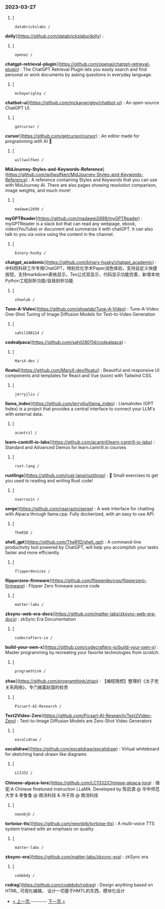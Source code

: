 ### 2023-03-27 
1. [
    

        databrickslabs /
**dolly**](https://github.com/databrickslabs/dolly) : 
1. [
    

        openai /
**chatgpt-retrieval-plugin**](https://github.com/openai/chatgpt-retrieval-plugin) : The ChatGPT Retrieval Plugin lets you easily search and find personal or work documents by asking questions in everyday language.
1. [
    

        mckaywrigley /
**chatbot-ui**](https://github.com/mckaywrigley/chatbot-ui) : An open-source ChatGPT UI.
1. [
    

        getcursor /
**cursor**](https://github.com/getcursor/cursor) : An editor made for programming with AI 🤖
1. [
    

        willwulfken /
**MidJourney-Styles-and-Keywords-Reference**](https://github.com/willwulfken/MidJourney-Styles-and-Keywords-Reference) : A reference containing Styles and Keywords that you can use with MidJourney AI. There are also pages showing resolution comparison, image weights, and much more!
1. [
    

        madawei2699 /
**myGPTReader**](https://github.com/madawei2699/myGPTReader) : myGPTReader is a slack bot that can read any webpage, ebook, video(YouTube) or document and summarize it with chatGPT. It can also talk to you via voice using the content in the channel.
1. [
    

        binary-husky /
**chatgpt_academic**](https://github.com/binary-husky/chatgpt_academic) : 中科院科研工作专用ChatGPT，特别优化学术Paper润色体验，支持自定义快捷按钮，支持markdown表格显示，Tex公式双显示，代码显示功能完善，新增本地Python工程剖析功能/自我剖析功能
1. [
    

        showlab /
**Tune-A-Video**](https://github.com/showlab/Tune-A-Video) : Tune-A-Video: One-Shot Tuning of Image Diffusion Models for Text-to-Video Generation
1. [
    

        sahil280114 /
**codealpaca**](https://github.com/sahil280114/codealpaca) : 
1. [
    

        MarsX-dev /
**floatui**](https://github.com/MarsX-dev/floatui) : Beautiful and responsive UI components and templates for React and Vue (soon) with Tailwind CSS.
1. [
    

        jerryjliu /
**llama_index**](https://github.com/jerryjliu/llama_index) : LlamaIndex (GPT Index) is a project that provides a central interface to connect your LLM's with external data.
1. [
    

        acantril /
**learn-cantrill-io-labs**](https://github.com/acantril/learn-cantrill-io-labs) : Standard and Advanced Demos for learn.cantrill.io courses
1. [
    

        rust-lang /
**rustlings**](https://github.com/rust-lang/rustlings) : 🦀 Small exercises to get you used to reading and writing Rust code!
1. [
    

        nsarrazin /
**serge**](https://github.com/nsarrazin/serge) : A web interface for chatting with Alpaca through llama.cpp. Fully dockerized, with an easy to use API.
1. [
    

        TheR1D /
**shell_gpt**](https://github.com/TheR1D/shell_gpt) : A command-line productivity tool powered by ChatGPT, will help you accomplish your tasks faster and more efficiently.
1. [
    

        flipperdevices /
**flipperzero-firmware**](https://github.com/flipperdevices/flipperzero-firmware) : Flipper Zero firmware source code
1. [
    

        matter-labs /
**zksync-web-era-docs**](https://github.com/matter-labs/zksync-web-era-docs) : zkSync Era Documentation
1. [
    

        codecrafters-io /
**build-your-own-x**](https://github.com/codecrafters-io/build-your-own-x) : Master programming by recreating your favorite technologies from scratch.
1. [
    

        programthink /
**zhao**](https://github.com/programthink/zhao) : 【编程随想】整理的《太子党关系网络》，专门揭露赵国的权贵
1. [
    

        Picsart-AI-Research /
**Text2Video-Zero**](https://github.com/Picsart-AI-Research/Text2Video-Zero) : Text-to-Image Diffusion Models are Zero-Shot Video Generators
1. [
    

        excalidraw /
**excalidraw**](https://github.com/excalidraw/excalidraw) : Virtual whiteboard for sketching hand-drawn like diagrams
1. [
    

        LC1332 /
**Chinese-alpaca-lora**](https://github.com/LC1332/Chinese-alpaca-lora) : 骆驼:A Chinese finetuned instruction LLaMA. Developed by 陈启源 @ 华中师范大学 & 李鲁鲁 @ 商汤科技 & 冷子昂 @ 商汤科技
1. [
    

        neonbjb /
**tortoise-tts**](https://github.com/neonbjb/tortoise-tts) : A multi-voice TTS system trained with an emphasis on quality
1. [
    

        matter-labs /
**zksync-era**](https://github.com/matter-labs/zksync-era) : zkSync era
1. [
    

        codebdy /
**rxdrag**](https://github.com/codebdy/rxdrag) : Design anything based on HTML, 可视化编辑， 设计一切基于HMTL的东西，模块化设计 

- [ < 上一页 ](https://github.com/able8/github-trending-daily-record/blob/master/2023-03-26.md) -------- [ 下一页 > ](https://github.com/able8/github-trending-daily-record/blob/master/2023-03-28.md)